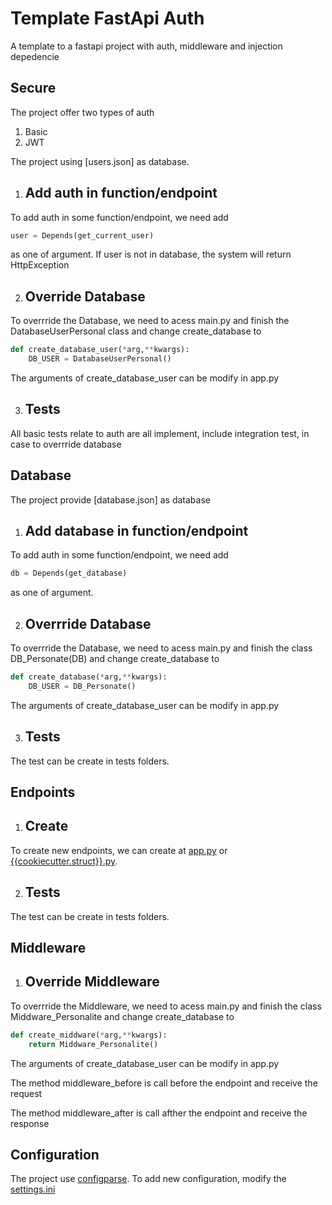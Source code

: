 # Template FastApi Auth

A template to a fastapi project with auth, middleware and injection depedencie


## Secure

The project offer two types of auth

1. Basic
2. JWT

The project using [users.json] as database. 

1. ## Add auth in function/endpoint

To add auth in some function/endpoint, we need add

```python
user = Depends(get_current_user)
```

as one of argument. If user is not in database, the system will return HttpException

2. ## Override Database

To overrride the Database, we need to acess main.py
and finish the DatabaseUserPersonal class
and change create_database to

```python
def create_database_user(*arg,**kwargs):
    DB_USER = DatabaseUserPersonal()
```

The arguments of create_database_user can be modify in app.py


3. ## Tests

All basic tests relate to auth are all implement, include integration test, in case to overrride database


## Database

The project provide [database.json] as database 

1. ## Add database in function/endpoint

To add auth in some function/endpoint, we need add

```python
db = Depends(get_database)
```

as one of argument. 

2. ## Overrride Database

To overrride the Database, we need to acess main.py
and finish the  class DB_Personate(DB) 
and change create_database to

```python
def create_database(*arg,**kwargs):
    DB_USER = DB_Personate()
```

The arguments of create_database_user can be modify in app.py

3. ## Tests

The test can be create in tests folders. 

## Endpoints

1. ## Create

To create new endpoints, we can create at [app.py]()
or [{{cookiecutter.struct}}.py](). 

2. ## Tests

The test can be create in tests folders. 


## Middleware

1. ## Override Middleware

To overrride the Middleware, we need to acess main.py
and finish the  class Middware_Personalite 
and change create_database to

```python
def create_middware(*arg,**kwargs):
    return Middware_Personalite()
```

The arguments of create_database_user can be modify in app.py

The method middleware_before is call before the endpoint and receive the request

The method middleware_after is call afther the endpoint and receive the response


## Configuration

The project use [configparse](). To add new configuration, modify the [settings.ini]()


